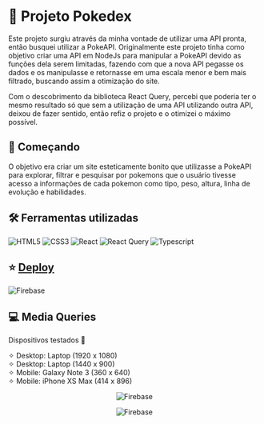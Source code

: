 # 📖 Projeto Pokedex

Este projeto surgiu através da minha vontade de utilizar uma API pronta, então busquei utilizar a PokeAPI. Originalmente este projeto tinha como objetivo criar uma API em NodeJs para manipular a PokeAPI devido as funções dela serem limitadas, fazendo com que a nova API pegasse os dados e os manipulasse e retornasse em uma escala menor e bem mais filtrado, buscando assim a otimização do site.

Com o descobrimento da biblioteca React Query, percebi que poderia ter o mesmo resultado só que sem a utilização de uma API utilizando outra API, deixou de fazer sentido, então refiz o projeto e o otimizei o máximo possível. 

## 🚀 Começando

O objetivo era criar um site esteticamente bonito que utilizasse a PokeAPI para explorar, filtrar e pesquisar por pokemons que o usuário tivesse acesso a informações de cada pokemon como tipo, peso, altura, linha de evolução e habilidades. 

## 🛠️ Ferramentas utilizadas
![HTML5](https://img.shields.io/badge/HTML5-E34F26?style=for-the-badge&logo=html5&logoColor=white) ![CSS3](https://img.shields.io/badge/CSS3-1572B6?style=for-the-badge&logo=css3&logoColor=white) ![React](https://img.shields.io/badge/React-20232A?style=for-the-badge&logo=react&logoColor=61DAFB) ![React Query](https://img.shields.io/badge/-React%20Query-FF4154?style=plastic&logo=react%20query&logoColor=white) ![Typescript](https://img.shields.io/badge/TypeScript-007ACC?style=for-the-badge&logo=typescript&logoColor=white)

## ⭐ [Deploy](https://denisnascimento04.github.io/pokedex-offline/)

![Firebase](https://firebasestorage.googleapis.com/v0/b/banco-de-imagens-9d0af.appspot.com/o/pokedex%2FCapturar.JPG?alt=media&token=80fc6c40-8271-46c9-960d-292d613545c1)

## 💻 Media Queries

Dispositivos testados 📱

✧ Desktop: Laptop (1920 x 1080) <br />
✧ Desktop: Laptop (1440 x 900) <br />
✧ Mobile: Galaxy Note 3 (360 x 640) <br />
✧ Mobile: iPhone XS Max (414 x 896)

<div align="center">
  
![Firebase](https://firebasestorage.googleapis.com/v0/b/banco-de-imagens-9d0af.appspot.com/o/pokedex%2FiMac%20Pro%20Front%20View%20Mockup.png?alt=media&token=674f1810-1892-4f36-beae-36ee95a10368)

![Firebase](https://firebasestorage.googleapis.com/v0/b/banco-de-imagens-9d0af.appspot.com/o/pokedex%2FiPhone%2012%20Mockup%20Front%20View.png?alt=media&token=c6ae4152-64bb-445e-8e96-02acad094f8f)

</div>
